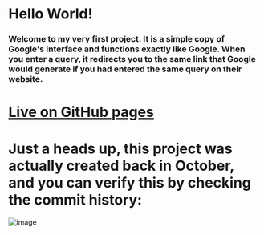 # Hello World! 

### Welcome to my very first project. It is a simple copy of Google's interface and functions exactly like Google. When you enter a query, it redirects you to the same link that Google would generate if you had entered the same query on their website.

# [Live on GitHub pages](https://morphl1n.github.io/hello/)

# Just a heads up, this project was actually created back in October, and you can verify this by checking the commit history:

![image](https://user-images.githubusercontent.com/95188330/219199167-cb3e6ef9-d5ae-4d5c-b68d-b5cda27917f5.png)
